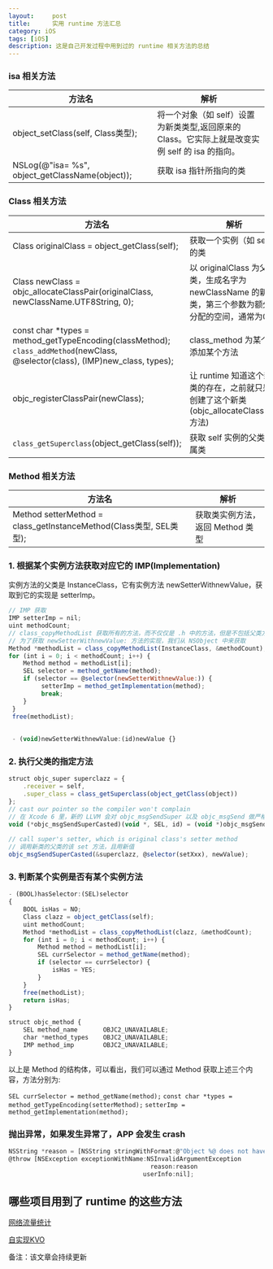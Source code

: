 ```yaml
---
layout:     post
title:      实用 runtime 方法汇总
category: iOS
tags: [iOS]
description: 这是自己开发过程中用到过的 runtime 相关方法的总结
---
```



### isa 相关方法

方法名 | 解析
-------|------   
object_setClass(self, Class类型); | 将一个对象（如 self）设置为新类类型,返回原来的Class。它实际上就是改变实例 self 的 isa 的指向。
NSLog(@"isa= %s", object_getClassName(object)); | 获取 isa 指针所指向的类 



### Class 相关方法

方法名 | 解析
-------|------
Class originalClass = object_getClass(self); | 获取一个实例（如 self）的类  
Class newClass = objc_allocateClassPair(originalClass, newClassName.UTF8String, 0); | 以 originalClass 为父类，生成名字为 newClassName 的新类，第三个参数为额外分配的空间，通常为0
const char *types = method_getTypeEncoding(classMethod);  `class_addMethod`(newClass, @selector(class), (IMP)new_class, types); | class_method 为某个类添加某个方法
objc_registerClassPair(newClass); | 让 runtime 知道这个新类的存在，之前就只是创建了这个新类(objc_allocateClassPair 方法)
`class_getSuperclass`(object_getClass(self)); | 获取 self 实例的父类所属类


### Method 相关方法

方法名 | 解析
-------|------
Method setterMethod = class_getInstanceMethod(Class类型, SEL类型); | 获取类实例方法，返回 Method 类型  

### 1. 根据某个实例方法获取对应它的 IMP(Implementation)

实例方法的父类是 InstanceClass，它有实例方法 newSetterWithnewValue，获取到它的实现是 setterImp。

```javascript
// IMP 获取
IMP setterImp = nil;
uint methodCount;
// class_copyMethodList 获取所有的方法，而不仅仅是 .h 中的方法，但是不包括父类方法，包括 category 中方法
// 为了获取 newSetterWithnewValue: 方法的实现，我们从 NSObject 中来获取
Method *methodList = class_copyMethodList(InstanceClass, &methodCount);
for (int i = 0; i < methodCount; i++) {
    Method method = methodList[i];
    SEL selector = method_getName(method);
    if (selector == @selector(newSetterWithnewValue:)) {
         setterImp = method_getImplementation(method);
         break;
    }
 }
 free(methodList);
 
 
 - (void)newSetterWithnewValue:(id)newValue {}
```

### 2. 执行父类的指定方法

```javascript
struct objc_super superclazz = {
    .receiver = self,
    .super_class = class_getSuperclass(object_getClass(object))
};
// cast our pointer so the compiler won't complain
// 在 Xcode 6 里，新的 LLVM 会对 objc_msgSendSuper 以及 objc_msgSend 做严格的类型检查，如果不做类型转换。Xcode 会抱怨有 too many arguments 的错误。（在 WWDC 2014 的视频 What new in LLVM 中有提到过这个问题。）
void (*objc_msgSendSuperCasted)(void *, SEL, id) = (void *)objc_msgSendSuper;
    
// call super's setter, which is original class's setter method
// 调用新类的父类的该 set 方法，且用新值
objc_msgSendSuperCasted(&superclazz, @selector(setXxx), newValue);
```

### 3. 判断某个实例是否有某个实例方法

```javascript
- (BOOL)hasSelector:(SEL)selector
{
    BOOL isHas = NO;
    Class clazz = object_getClass(self);
    uint methodCount;
    Method *methodList = class_copyMethodList(clazz, &methodCount);
    for (int i = 0; i < methodCount; i++) {
        Method method = methodList[i];
        SEL currSelector = method_getName(method);
        if (selector == currSelector) {
            isHas = YES;
        }
    }
    free(methodList);
    return isHas;
}
```

```javascript
struct objc_method {    
	SEL method_name       OBJC2_UNAVAILABLE; 
	char *method_types    OBJC2_UNAVAILABLE;    
	IMP method_imp        OBJC2_UNAVAILABLE;
}
```

以上是 Method 的结构体，可以看出，我们可以通过 Method 获取上述三个内容，方法分别为:

 `SEL currSelector = method_getName(method);` 
 `const char *types = method_getTypeEncoding(setterMethod);`
 `setterImp = method_getImplementation(method);`


### 抛出异常，如果发生异常了，APP 会发生 crash

```javascript
NSString *reason = [NSString stringWithFormat:@"Object %@ does not have setter %@", self, setterName];
@throw [NSException exceptionWithName:NSInvalidArgumentException
                                       reason:reason
                                     userInfo:nil];
```

## 哪些项目用到了 runtime 的这些方法
[网络流量统计](https://github.com/benlinhuo/HBLNetowrkTraffic)

[自实现KVO](https://github.com/benlinhuo/CustomKVO)



备注：该文章会持续更新